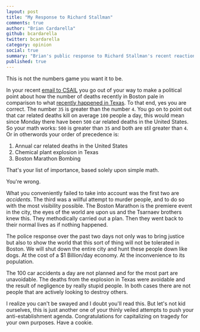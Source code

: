 ```yaml
---
layout: post
title: "My Response to Richard Stallman"
comments: true
author: "Brian Cardarella"
github: bcardarella
twitter: bcardarella
category: opinion
social: true
summary: "Brian's public response to Richard Stallman's recent reaction to the events in Boston"
published: true
---
```


This is not the numbers game you want it to be.

In your recent [email to CSAIL](http://pastebin.com/DVysCXPj) you go out
of your way to make a political point about how the number of deaths
recently in Boston pale in comparison to what [recently happened in
Texas](http://www.cnn.com/2013/04/18/us/texas-explosion/index.html). To
that end, yes you are correct. The number `35` is greater than the
number `4`. You go on to point out that car related deaths kill on
average `100` people a day, this would mean since Monday there have been
`500` car related deaths in the United States. So your math works: `500`
is greater than `35` and both are stil greater than `4`. Or in
otherwords your order of precedence is:

1. Annual car related deaths in the United States
2. Chemical plant explosion in Texas
3. Boston Marathon Bombing

That's your list of importance, based solely upon simple math.

You're wrong.

What you conveniently failed to take into account was the first two are
*accidents*. The third was a willful attempt to murder people, and to do
 so with the most visibility possible. The Boston Marathon is the
premiere event in the city, the eyes of the world are upon us and the
Tsarnaev brothers knew this. They methodically carried out a plan. Then
they went back to their normal lives as if nothing happened.

The police response over the past two days not only was to bring justice
but also to show the world that this sort of thing will not be tolerated
in Boston. We will shut down the entire city and hunt these people down
like dogs. At the cost of a $1 Billion/day economy. At the inconvenience
to its population.

The 100 car accidents a day are not planned and for the most part are
unavoidable. The deaths from the explosion in Texas were avoidable and
the result of negligence by really stupid people. In both cases there
are not people that are actively looking to destroy others.

I realize you can't be swayed and I doubt you'll read
this. But let's not kid ourselves, this is just another one of your thinly
veiled attempts to push your anti-establishment agenda. Congratulations
for capitalizing on tragedy for your own purposes. Have a cookie.
